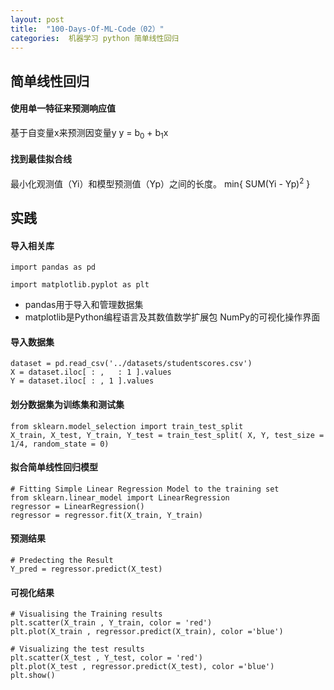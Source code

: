 ```yaml
---
layout: post
title:  "100-Days-Of-ML-Code（02）"
categories:  机器学习 python 简单线性回归
---
```


## 简单线性回归
#### 使用单一特征来预测响应值
基于自变量x来预测因变量y
y = b<sub>0</sub> + b<sub>1</sub>x

#### 找到最佳拟合线
最小化观测值（Yi）和模型预测值（Yp）之间的长度。
min{ SUM(Yi - Yp)<sup>2</sup> }

## 实践
#### 导入相关库
```
import pandas as pd

import matplotlib.pyplot as plt
```
- pandas用于导入和管理数据集
- matplotlib是Python编程语言及其数值数学扩展包 NumPy的可视化操作界面
#### 导入数据集
```
dataset = pd.read_csv('../datasets/studentscores.csv')
X = dataset.iloc[ : ,   : 1 ].values
Y = dataset.iloc[ : , 1 ].values
```
#### 划分数据集为训练集和测试集
```
from sklearn.model_selection import train_test_split
X_train, X_test, Y_train, Y_test = train_test_split( X, Y, test_size = 1/4, random_state = 0) 
```
#### 拟合简单线性回归模型
```
# Fitting Simple Linear Regression Model to the training set
from sklearn.linear_model import LinearRegression
regressor = LinearRegression()
regressor = regressor.fit(X_train, Y_train)
```
#### 预测结果
```
# Predecting the Result
Y_pred = regressor.predict(X_test)
```
#### 可视化结果
```
# Visualising the Training results
plt.scatter(X_train , Y_train, color = 'red')
plt.plot(X_train , regressor.predict(X_train), color ='blue')

# Visualizing the test results
plt.scatter(X_test , Y_test, color = 'red')
plt.plot(X_test , regressor.predict(X_test), color ='blue')
plt.show()
```